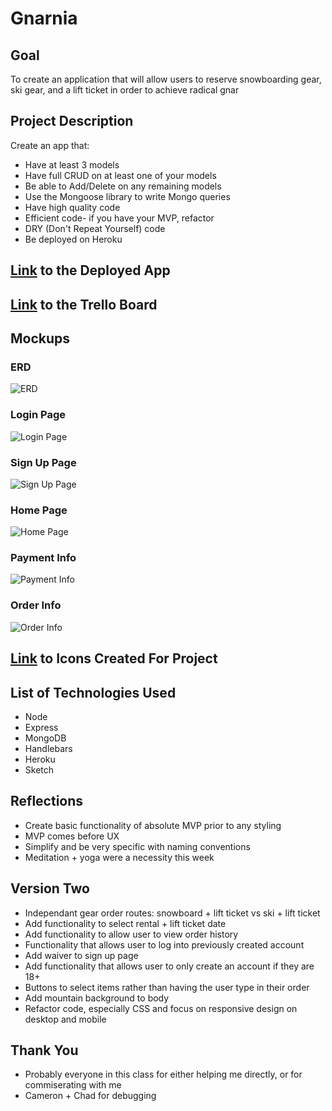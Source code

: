 # Gnarnia

## Goal
To create an application that will allow users to reserve snowboarding gear, ski gear, and a lift ticket in order to achieve radical gnar

## Project Description
Create an app that:
* Have at least 3 models
* Have full CRUD on at least one of your models
* Be able to Add/Delete on any remaining models
* Use the Mongoose library to write Mongo queries
* Have high quality code
* Efficient code- if you have your MVP, refactor
* DRY (Don't Repeat Yourself) code
* Be deployed on Heroku

## [Link](https://gnarnia.herokuapp.com/) to the Deployed App

## [Link](https://trello.com/b/1im5ErEA/project-2-wdi) to the Trello Board


## Mockups
### ERD

![ERD](https://github.com/ronniegross/projectTwo/blob/master/gnarnia%20mockups%20readme/ERD_Final_Gnarnia.jpg?raw=true)

### Login Page
![Login Page](https://github.com/ronniegross/projectTwo/blob/master/gnarnia%20mockups%20readme/landing_page_mvp.jpg?raw=true)

### Sign Up Page
![Sign Up Page](https://github.com/ronniegross/projectTwo/blob/master/gnarnia%20mockups%20readme/sign_up_mvp.jpg?raw=true)

### Home Page
![Home Page](https://github.com/ronniegross/projectTwo/blob/master/gnarnia%20mockups%20readme/home_mvp.jpg?raw=true)

### Payment Info
![Payment Info](https://github.com/ronniegross/projectTwo/blob/master/gnarnia%20mockups%20readme/payment_info_mvp.jpg?raw=true)

### Order Info
![Order Info](https://github.com/ronniegross/projectTwo/blob/master/gnarnia%20mockups%20readme/order_page_mvp.jpg?raw=true)

## [Link](https://github.com/ronniegross/projectTwo/tree/master/gnarnia%20icons) to Icons Created For Project

## List of Technologies Used
* Node
* Express
* MongoDB
* Handlebars
* Heroku
* Sketch

## Reflections
* Create basic functionality of absolute MVP prior to any styling
* MVP comes before UX 
* Simplify and be very specific with naming conventions
* Meditation + yoga were a necessity this week

## Version Two
* Independant gear order routes: snowboard + lift ticket vs ski + lift ticket
* Add functionality to select rental + lift ticket date
* Add functionality to allow user to view order history
* Functionality that allows user to log into previously created account
* Add waiver to sign up page
* Add functionality that allows user to only create an account if they are 18+
* Buttons to select items rather than having the user type in their order
* Add mountain background to body
* Refactor code, especially CSS and focus on responsive design on desktop and mobile

## Thank You
* Probably everyone in this class for either helping me directly, or for commiserating with me
* Cameron + Chad for debugging

